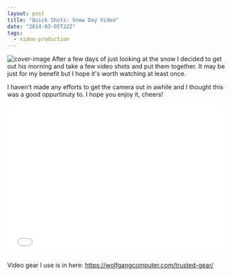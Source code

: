 ```yaml
---
layout: post
title: "Quick Shots: Snow Day Video"
date: "2014-03-05T22Z"
tags:
  - video-production
---
```


![cover-image](/content/images/2014/Mar/DSC_0475-1.jpg)
After a few days of just looking at the snow I decided to get out his morning and take a few video shots and put them together. It may be just for my benefit but I hope it's worth watching at least once.

I haven't made any efforts to get the camera out in awhile and I thought this was a good oppurtinuty to. I hope you enjoy it, cheers!

<iframe width="500px" height="350px" src="//www.youtube.com/embed/R-Dz7Cd1cP4?list=UUb4R-LN225yzkAn669bc3qg" frameborder="0" allowfullscreen></iframe>

Video gear I use is in here: https://wolfgangcomputer.com/trusted-gear/
